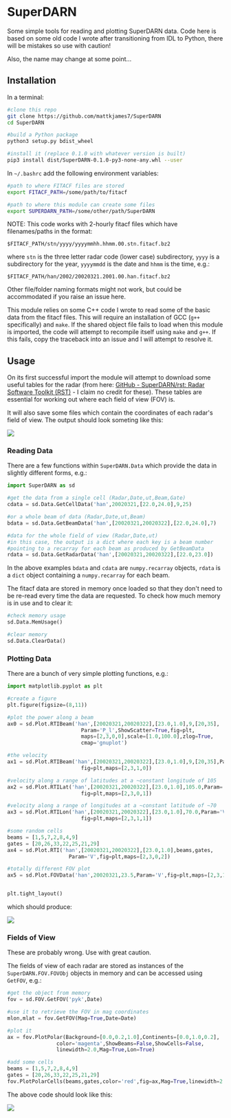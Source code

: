 # SuperDARN

Some simple tools for reading and plotting SuperDARN data. Code here is based on some old code I wrote after transitioning from IDL to Python, there will be mistakes so use with caution!

Also, the name may change at some point...

## Installation

In a terminal:

```bash
#clone this repo
git clone https://github.com/mattkjames7/SuperDARN
cd SuperDARN

#build a Python package
python3 setup.py bdist_wheel

#install it (replace 0.1.0 with whatever version is built)
pip3 install dist/SuperDARN-0.1.0-py3-none-any.whl --user
```

In `~/.bashrc` add the following environment variables:

```bash
#path to where FITACF files are stored
export FITACF_PATH=/some/path/to/fitacf

#path to where this module can create some files
export SUPERDARN_PATH=/some/other/path/SuperDARN
```

NOTE: This code works with 2-hourly fitacf files which have filenames/paths in the format:

`$FITACF_PATH/stn/yyyy/yyyymmhh.hhmm.00.stn.fitacf.bz2`

where `stn` is the three letter radar code (lower case) subdirectory, `yyyy` is a subdirectory for the year, `yyyymmdd` is the date and `hhmm` is the time, e.g.:

`$FITACF_PATH/han/2002/20020321.2001.00.han.fitacf.bz2`

Other file/folder naming formats might not work, but could be accommodated if you raise an issue here.

This module relies on some C++ code I wrote to read some of the basic data from the fitacf files. This will require an installation of GCC (`g++` specifically) and `make`. If the shared object file fails to load when this module is imported, the code will attempt to recompile itself using `make` and `g++`. If this fails, copy the traceback into an issue and I will attempt to resolve it.

## Usage

On its first successful import the module will attempt to download some useful tables for the radar (from here: [GitHub - SuperDARN/rst: Radar Software Toolkit (RST)](https://github.com/SuperDARN/rst) - I claim no credit for these). These tables are essential for working out where each field of view (FOV) is.

It will also save some files which contain the coordinates of each radar's field of view. The output should look someting like this:

![](firstrun.png)

### Reading Data

There are a few functions within `SuperDARN.Data` which provide the data in slightly different forms, e.g.:

```python
import SuperDARN as sd

#get the data from a single cell (Radar,Date,ut,Beam,Gate)
cdata = sd.Data.GetCellData('han',20020321,[22.0,24.0],9,25)

#or a whole beam of data (Radar,Date,ut,Beam)
bdata = sd.Data.GetBeamData('han',[20020321,20020322],[22.0,24.0],7)

#data for the whole field of view (Radar,Date,ut)
#in this case, the output is a dict where each key is a beam number
#pointing to a recarray for each beam as produced by GetBeamData
rdata = sd.Data.GetRadarData('han',[20020321,20020322],[22.0,23.0])
```

In the above examples `bdata` and `cdata` are `numpy.recarray` objects, `rdata` is a `dict` object containing a `numpy.recarray` for each beam.

The fitacf data are stored in memory once loaded so that they don't need to be re-read every time the data are requested. To check how much memory is in use and to clear it:

```python
#check memory usage
sd.Data.MemUsage()

#clear memory
sd.Data.ClearData()
```

### Plotting Data

There are a bunch of very simple plotting functions, e.g.:

```python
import matplotlib.pyplot as plt

#create a figure
plt.figure(figsize=(8,11))

#plot the power along a beam
ax0 = sd.Plot.RTIBeam('han',[20020321,20020322],[23.0,1.0],9,[20,35],
                        Param='P_l',ShowScatter=True,fig=plt,
                        maps=[2,3,0,0],scale=[1.0,100.0],zlog=True,
                        cmap='gnuplot')

#the velocity
ax1 = sd.Plot.RTIBeam('han',[20020321,20020322],[23.0,1.0],9,[20,35],Param='V',
                        fig=plt,maps=[2,3,1,0])

#velocity along a range of latitudes at a ~constant longitude of 105
ax2 = sd.Plot.RTILat('han',[20020321,20020322],[23.0,1.0],105.0,Param='V',
                        fig=plt,maps=[2,3,0,1])

#velocity along a range of longitudes at a ~constant latitude of ~70
ax3 = sd.Plot.RTILon('han',[20020321,20020322],[23.0,1.0],70.0,Param='V',
                        fig=plt,maps=[2,3,1,1])

#some random cells
beams = [1,5,7,2,8,4,9]
gates = [20,26,33,22,25,21,29]
ax4 = sd.Plot.RTI('han',[20020321,20020322],[23.0,1.0],beams,gates,
                    Param='V',fig=plt,maps=[2,3,0,2])

#totally different FOV plot
ax5 = sd.Plot.FOVData('han',20020321,23.5,Param='V',fig=plt,maps=[2,3,1,2])


plt.tight_layout()
```

which should produce:

![](example.png)

### Fields of View

These are probably wrong. Use with great caution.

The fields of view of each radar are stored as instances of the `SuperDARN.FOV.FOVObj` objects in memory and can be accessed using `GetFOV`, e.g.:

```python
#get the object from memory
fov = sd.FOV.GetFOV('pyk',Date)

#use it to retrieve the FOV in mag coordinates
mlon,mlat = fov.GetFOV(Mag=True,Date=Date)

#plot it
ax = fov.PlotPolar(Background=[0.0,0.2,1.0],Continents=[0.0,1.0,0.2],
                color='magenta',ShowBeams=False,ShowCells=False,
                linewidth=2.0,Mag=True,Lon=True)

#add some cells
beams = [1,5,7,2,8,4,9]
gates = [20,26,33,22,25,21,29]
fov.PlotPolarCells(beams,gates,color='red',fig=ax,Mag=True,linewidth=2.0,Lon=True)
```

The above code should look like this:

![](fov.png)
